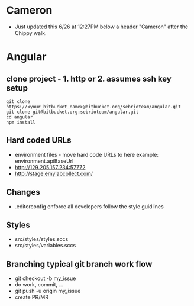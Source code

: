 # Cameron
- Just updated this 6/26 at 12:27PM below a header "Cameron" after the Chippy walk.

# Angular

## clone project - 1. http or 2. assumes ssh key setup

```
git clone https://<your_bitbucket_name>@bitbucket.org/sebrioteam/angular.git
git clone git@bitbucket.org:sebrioteam/angular.git
cd angular
npm install

```


## Hard coded URLs
- environment files - move hard code URLs to here example: environment.apiBaseUrl
- http://129.205.157.234:57772
- http://stage.emylabcollect.com/


## Changes

- .editorconfig enforce all developers follow the style guidlines

## Styles

- src/styles/styles.sccs
- src/styles/variables.sccs

## Branching typical git branch work flow

- git checkout -b my_issue
- do work, commit, ...
- git push -u origin my_issue
- create PR/MR

